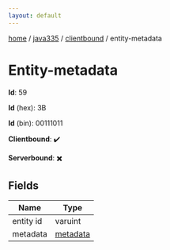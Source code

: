 ```yaml
---
layout: default
---
```


[home](/)  /  [java335](/protocol/java335)  /  [clientbound](/protocol/java335/clientbound)  /  entity-metadata

# Entity-metadata

**Id**: 59

**Id** (hex): 3B

**Id** (bin): 00111011

**Clientbound**: ✔️

**Serverbound**: ✖️

## Fields

Name | Type
---|---
entity id | varuint
metadata | [metadata](/protocol/java335/metadata)

